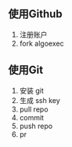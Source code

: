 ## 使用Github

1. 注册账户
2. fork algoexec

## 使用Git

1. 安装 git
2. 生成 ssh key
3. pull repo
4. commit
5. push repo
6. pr


